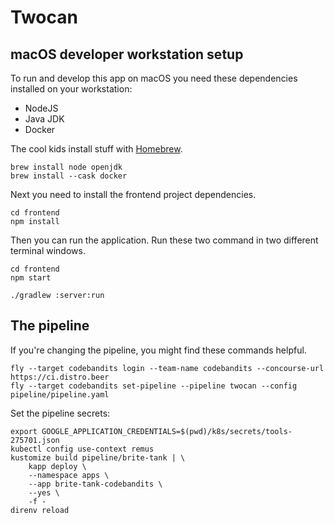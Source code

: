 # Twocan

## macOS developer workstation setup

To run and develop this app on macOS you need these dependencies installed on your workstation:

- NodeJS
- Java JDK
- Docker

The cool kids install stuff with [Homebrew](https://brew.sh/).

```
brew install node openjdk
brew install --cask docker
```

Next you need to install the frontend project dependencies.

```
cd frontend
npm install
```

Then you can run the application. Run these two command in two different terminal windows.

```
cd frontend
npm start
```

```
./gradlew :server:run
```

## The pipeline

If you're changing the pipeline, you might find these commands helpful.

```
fly --target codebandits login --team-name codebandits --concourse-url https://ci.distro.beer
fly --target codebandits set-pipeline --pipeline twocan --config pipeline/pipeline.yaml
```

Set the pipeline secrets:

```
export GOOGLE_APPLICATION_CREDENTIALS=$(pwd)/k8s/secrets/tools-275701.json
kubectl config use-context remus
kustomize build pipeline/brite-tank | \
    kapp deploy \
    --namespace apps \
    --app brite-tank-codebandits \
    --yes \
    -f -
direnv reload
```
